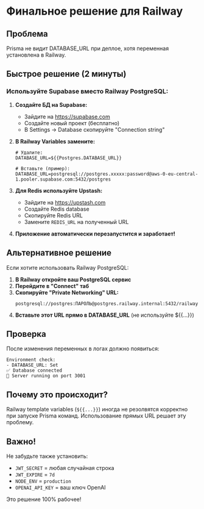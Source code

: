 # Финальное решение для Railway

## Проблема
Prisma не видит DATABASE_URL при деплое, хотя переменная установлена в Railway.

## Быстрое решение (2 минуты)

### Используйте Supabase вместо Railway PostgreSQL:

1. **Создайте БД на Supabase:**
   - Зайдите на https://supabase.com
   - Создайте новый проект (бесплатно)
   - В Settings → Database скопируйте "Connection string"

2. **В Railway Variables замените:**
   ```
   # Удалите:
   DATABASE_URL=${{Postgres.DATABASE_URL}}
   
   # Вставьте (пример):
   DATABASE_URL=postgresql://postgres.xxxxx:password@aws-0-eu-central-1.pooler.supabase.com:5432/postgres
   ```

3. **Для Redis используйте Upstash:**
   - Зайдите на https://upstash.com
   - Создайте Redis database
   - Скопируйте Redis URL
   - Замените `REDIS_URL` на полученный URL

4. **Приложение автоматически перезапустится и заработает!**

## Альтернативное решение

Если хотите использовать Railway PostgreSQL:

1. **В Railway откройте ваш PostgreSQL сервис**
2. **Перейдите в "Connect" таб**
3. **Скопируйте "Private Networking" URL:**
   ```
   postgresql://postgres:ПАРОЛЬ@postgres.railway.internal:5432/railway
   ```
4. **Вставьте этот URL прямо в DATABASE_URL** (не используйте ${{...}})

## Проверка

После изменения переменных в логах должно появиться:
```
Environment check:
- DATABASE_URL: Set
✅ Database connected
🚀 Server running on port 3001
```

## Почему это происходит?

Railway template variables (`${{...}}`) иногда не резолвятся корректно при запуске Prisma команд. Использование прямых URL решает эту проблему.

## Важно!

Не забудьте также установить:
- `JWT_SECRET` = любая случайная строка
- `JWT_EXPIRE` = `7d`  
- `NODE_ENV` = `production`
- `OPENAI_API_KEY` = ваш ключ OpenAI

Это решение 100% рабочее!